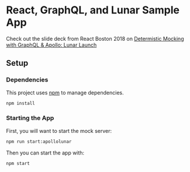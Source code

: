 # React, GraphQL, and Lunar Sample App

Check out the slide deck from React Boston 2018 on [Determistic Mocking with GraphQL & Apollo: Lunar Launch](https://github.com/mjfaga/react-boston-2018-lunar-launch/tree/master/presentation)

## Setup

### Dependencies

This project uses [npm](https://www.npmjs.com/get-npm) to manage dependencies.

```sh
npm install
```

### Starting the App

First, you will want to start the mock server:

```sh
npm run start:apollolunar
```

Then you can start the app with:

```sh
npm start
```
